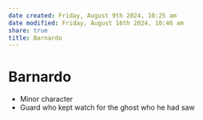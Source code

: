 ```yaml
---
date created: Friday, August 9th 2024, 10:25 am
date modified: Friday, August 16th 2024, 10:46 am
share: true
title: Barnardo
---
```


# Barnardo

- Minor character
- Guard who kept watch for the ghost who he had saw
